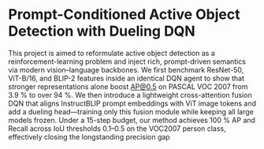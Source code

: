 # Prompt-Conditioned Active Object Detection with Dueling DQN
This project is aimed to reformulate active object detection as a reinforcement-learning problem and inject rich, prompt-driven semantics via modern vision–language backbones. We first benchmark ResNet-50, ViT-B/16, and BLIP-2 features inside an identical DQN agent to show that stronger representations alone boost AP@0.5 on PASCAL VOC 2007 from 3.9 % to over 94 %. We then introduce a lightweight cross-attention fusion DQN that aligns InstructBLIP prompt embeddings with ViT image tokens and add a dueling head—training only this fusion module while keeping all large models frozen. Under a 15-step budget, our method achieves 100 % AP and Recall across IoU thresholds 0.1–0.5 on the VOC2007 person class, effectively closing the longstanding precision gap 
